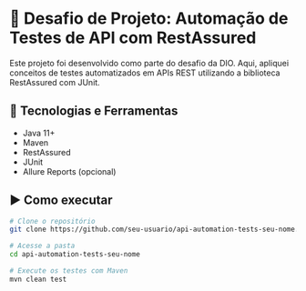 # 🧪 Desafio de Projeto: Automação de Testes de API com RestAssured

Este projeto foi desenvolvido como parte do desafio da DIO. Aqui, apliquei conceitos de testes automatizados em APIs REST utilizando a biblioteca RestAssured com JUnit.

## 🔧 Tecnologias e Ferramentas
- Java 11+
- Maven
- RestAssured
- JUnit
- Allure Reports (opcional)

## ▶️ Como executar
```bash
# Clone o repositório
git clone https://github.com/seu-usuario/api-automation-tests-seu-nome.git

# Acesse a pasta
cd api-automation-tests-seu-nome

# Execute os testes com Maven
mvn clean test
